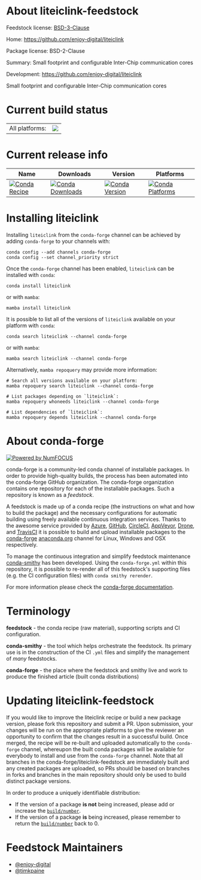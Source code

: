 About liteiclink-feedstock
==========================

Feedstock license: [BSD-3-Clause](https://github.com/conda-forge/liteiclink-feedstock/blob/main/LICENSE.txt)

Home: https://github.com/enjoy-digital/liteiclink

Package license: BSD-2-Clause

Summary: Small footprint and configurable Inter-Chip communication cores

Development: https://github.com/enjoy-digital/liteiclink

Small footprint and configurable Inter-Chip communication cores

Current build status
====================


<table><tr><td>All platforms:</td>
    <td>
      <a href="https://dev.azure.com/conda-forge/feedstock-builds/_build/latest?definitionId=19128&branchName=main">
        <img src="https://dev.azure.com/conda-forge/feedstock-builds/_apis/build/status/liteiclink-feedstock?branchName=main">
      </a>
    </td>
  </tr>
</table>

Current release info
====================

| Name | Downloads | Version | Platforms |
| --- | --- | --- | --- |
| [![Conda Recipe](https://img.shields.io/badge/recipe-liteiclink-green.svg)](https://anaconda.org/conda-forge/liteiclink) | [![Conda Downloads](https://img.shields.io/conda/dn/conda-forge/liteiclink.svg)](https://anaconda.org/conda-forge/liteiclink) | [![Conda Version](https://img.shields.io/conda/vn/conda-forge/liteiclink.svg)](https://anaconda.org/conda-forge/liteiclink) | [![Conda Platforms](https://img.shields.io/conda/pn/conda-forge/liteiclink.svg)](https://anaconda.org/conda-forge/liteiclink) |

Installing liteiclink
=====================

Installing `liteiclink` from the `conda-forge` channel can be achieved by adding `conda-forge` to your channels with:

```
conda config --add channels conda-forge
conda config --set channel_priority strict
```

Once the `conda-forge` channel has been enabled, `liteiclink` can be installed with `conda`:

```
conda install liteiclink
```

or with `mamba`:

```
mamba install liteiclink
```

It is possible to list all of the versions of `liteiclink` available on your platform with `conda`:

```
conda search liteiclink --channel conda-forge
```

or with `mamba`:

```
mamba search liteiclink --channel conda-forge
```

Alternatively, `mamba repoquery` may provide more information:

```
# Search all versions available on your platform:
mamba repoquery search liteiclink --channel conda-forge

# List packages depending on `liteiclink`:
mamba repoquery whoneeds liteiclink --channel conda-forge

# List dependencies of `liteiclink`:
mamba repoquery depends liteiclink --channel conda-forge
```


About conda-forge
=================

[![Powered by
NumFOCUS](https://img.shields.io/badge/powered%20by-NumFOCUS-orange.svg?style=flat&colorA=E1523D&colorB=007D8A)](https://numfocus.org)

conda-forge is a community-led conda channel of installable packages.
In order to provide high-quality builds, the process has been automated into the
conda-forge GitHub organization. The conda-forge organization contains one repository
for each of the installable packages. Such a repository is known as a *feedstock*.

A feedstock is made up of a conda recipe (the instructions on what and how to build
the package) and the necessary configurations for automatic building using freely
available continuous integration services. Thanks to the awesome service provided by
[Azure](https://azure.microsoft.com/en-us/services/devops/), [GitHub](https://github.com/),
[CircleCI](https://circleci.com/), [AppVeyor](https://www.appveyor.com/),
[Drone](https://cloud.drone.io/welcome), and [TravisCI](https://travis-ci.com/)
it is possible to build and upload installable packages to the
[conda-forge](https://anaconda.org/conda-forge) [anaconda.org](https://anaconda.org/)
channel for Linux, Windows and OSX respectively.

To manage the continuous integration and simplify feedstock maintenance
[conda-smithy](https://github.com/conda-forge/conda-smithy) has been developed.
Using the ``conda-forge.yml`` within this repository, it is possible to re-render all of
this feedstock's supporting files (e.g. the CI configuration files) with ``conda smithy rerender``.

For more information please check the [conda-forge documentation](https://conda-forge.org/docs/).

Terminology
===========

**feedstock** - the conda recipe (raw material), supporting scripts and CI configuration.

**conda-smithy** - the tool which helps orchestrate the feedstock.
                   Its primary use is in the construction of the CI ``.yml`` files
                   and simplify the management of *many* feedstocks.

**conda-forge** - the place where the feedstock and smithy live and work to
                  produce the finished article (built conda distributions)


Updating liteiclink-feedstock
=============================

If you would like to improve the liteiclink recipe or build a new
package version, please fork this repository and submit a PR. Upon submission,
your changes will be run on the appropriate platforms to give the reviewer an
opportunity to confirm that the changes result in a successful build. Once
merged, the recipe will be re-built and uploaded automatically to the
`conda-forge` channel, whereupon the built conda packages will be available for
everybody to install and use from the `conda-forge` channel.
Note that all branches in the conda-forge/liteiclink-feedstock are
immediately built and any created packages are uploaded, so PRs should be based
on branches in forks and branches in the main repository should only be used to
build distinct package versions.

In order to produce a uniquely identifiable distribution:
 * If the version of a package **is not** being increased, please add or increase
   the [``build/number``](https://docs.conda.io/projects/conda-build/en/latest/resources/define-metadata.html#build-number-and-string).
 * If the version of a package **is** being increased, please remember to return
   the [``build/number``](https://docs.conda.io/projects/conda-build/en/latest/resources/define-metadata.html#build-number-and-string)
   back to 0.

Feedstock Maintainers
=====================

* [@enjoy-digital](https://github.com/enjoy-digital/)
* [@timkpaine](https://github.com/timkpaine/)


<!-- dummy commit to enable rerendering -->

